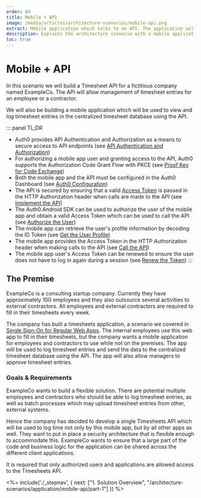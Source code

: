 ```yaml
---
order: 04
title: Mobile + API
image: /media/articles/architecture-scenarios/mobile-api.png
extract: Mobile application which talks to an API. The application will use OpenID Connect with the Authorization Code Grant using Proof Key for Code Exchange (PKCE) to authenticate users.
description: Explains the architecture scenario with a mobile application client communicating with an API.
toc: true
---
```


# Mobile + API

In this scenario we will build a Timesheet API for a fictitious company named ExampleCo. The API will allow management of timesheet entries for an employee or a contractor.

We will also be building a mobile application which will be used to view and log timesheet entries in the centralized timesheet database using the API.


::: panel TL;DR
* Auth0 provides API Authentication and Authorization as a means to secure access to API endpoints (see [API Authentication and Authorization](#api-authentication-and-authorization))
* For authorizing a mobile app user and granting access to the API, Auth0 supports the Authorization Code Grant Flow with PKCE (see [Proof Key for Code Exchange](#proof-key-for-code-exchange-pkce-))
* Both the mobile app and the API must be configured in the Auth0 Dashboard (see [Auth0 Configuration](#auth0-configuration))
* The API is secured by ensuring that a valid [Access Token](/tokens/access-token) is passed in the HTTP Authorization header when calls are made to the API (see [Implement the API](#implement-the-api))
* The Auth0.Android SDK can be used to authorize the user of the mobile app and obtain a valid Access Token which can be used to call the API (see [Authorize the User](#authorize-the-user))
* The mobile app can retrieve the user's profile information by decoding the ID Token (see [Get the User Profile](#get-the-user-profile))
* The mobile app provides the Access Token in the HTTP Authorization header when making calls to the API (see [Call the API](#call-the-api))
* The mobile app user's Access Token can be renewed to ensure the user does not have to log in again during a session (see [Renew the Token](#renew-the-token))
:::

## The Premise

ExampleCo is a consulting startup company. Currently they have approximately 100 employees and they also outsource several activities to external contractors. All employees and external contractors are required to fill in their timesheets every week. 

The company has built a timesheets application, a scenario we covered in [Single Sign-On for Regular Web Apps](/architecture-scenarios/application/web-app-sso). The internal employees use this web app to fill in their timesheets, but the company wants a mobile application for employees and contractors to use while not on the premises. The app will be used to log timesheet entries and send the data to the centralized timesheet database using the API. The app will also allow managers to approve timesheet entries.

### Goals & Requirements

ExampleCo wants to build a flexible solution. There are potential multiple employees and contractors who should be able to log timesheet entries, as well as batch processes which may upload timesheet entries from other, external systems.

Hence the company has decided to develop a single Timesheets API which will be used to log time not only by this mobile app, but by all other apps as well. They want to put in place a security architecture that is flexible enough to accommodate this. ExampleCo wants to ensure that a large part of the code and business logic for the application can be shared across the different client applications.

It is required that only authorized users and applications are allowed access to the Timesheets API.

<%= include('./_stepnav', {
 next: ["1. Solution Overview", "/architecture-scenarios/application/mobile-api/part-1"]
}) %>
